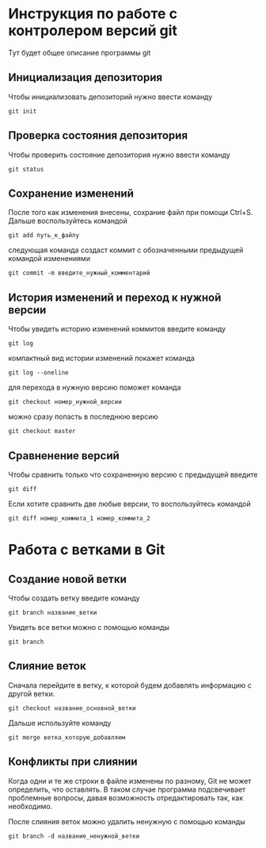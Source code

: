 # Инструкция по работе с контролером версий git

Тут будет общее описание программы git
## Инициализация депозитория

Чтобы инициализовать депозиторий нужно ввести команду 

    git init

## Проверка состояния депозитория

Чтобы проверить состояние депозитория нужно ввести команду

    git status


## Сохранение изменений

После того как изменения внесены, сохрание файл при помощи Ctrl+S. Дальше воспользуйтесь командой

    git add путь_к_файлу

следующая команда создаст коммит с обозначенными предыдущей командой изменениями

    git commit -m введите_нужный_комментарий

## История изменений и переход к нужной версии

Чтобы увидеть историю изменений коммитов введите команду

    git log

компактный вид истории изменений покажет команда

    git log --oneline

для перехода в нужную версию поможет команда

    git checkout номер_нужной_версии

можно сразу попасть в последнюю версию

    git checkout master
## Сравненение версий

Чтобы сравнить только что сохраненную версию с предыдущей введите

    git diff

Если хотите сравнить две любые версии, то воспользуйтесь командой

    git diff номер_коммита_1 номер_коммита_2

# Работа с ветками в Git
## Создание новой ветки
Чтобы создать ветку введите команду

    git branch название_ветки

Увидеть все ветки можно с помощью команды

    git branch

## Слияние веток

Сначала перейдите в ветку, к которой будем добавлять информацию с другой ветки. 

    git checkout название_основной_ветки

Дальше используйте команду

    git merge ветка_которую_добавляем
    
## Конфликты при слиянии

Когда одни и те же строки в файле изменены по разному, Git не может определить, что оставлять. В таком случае программа подсвечивает проблемные вопросы, давая возможность отредактировать так, как необходимо. 

После слияния веток можно удалить ненужную с помощью команды

    git branch -d название_ненужной_ветки

